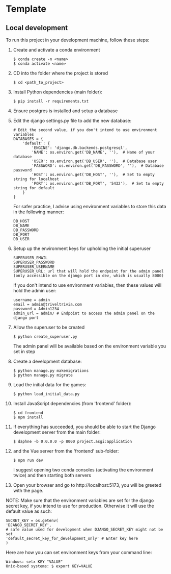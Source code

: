 # Template

## Local development

To run this project in your development machine, follow these steps:

1. Create and activate a conda environment
    ```console
    $ conda create -n <name>
    $ conda activate <name>
    ```

2. CD into the folder where the project is stored
    ```console
    $ cd <path_to_project>
    ```

3. Install Python dependencies (main folder):

    ```console
    $ pip install -r requirements.txt
    ```

4. Ensure postgres is installed and setup a database

5. Edit the django settings.py file to add the new database:

    ```
    # Edit the second value, if you don't intend to use environment variables
    DATABASES = {
        'default': {
            'ENGINE': 'django.db.backends.postgresql',
            'NAME': os.environ.get('DB_NAME', ''),  # Name of your database
            'USER': os.environ.get('DB_USER', ''),  # Database user
            'PASSWORD': os.environ.get('DB_PASSWORD', ''),  # Database password
            'HOST': os.environ.get('DB_HOST', ''),  # Set to empty string for localhost
            'PORT': os.environ.get('DB_PORT', '5432'),  # Set to empty string for default
        }
    }
    ```

    For safer practice, I advise using environment variables to store this data in the following manner:
    ```
    DB_HOST
    DB_NAME
    DB_PASSWORD
    DB_PORT
    DB_USER
    ```

6. Setup up the environment keys for upholding the initial superuser

    ```
    SUPERUSER_EMAIL
    SUPERUSER_PASSWORD
    SUPERUSER_USERNAME
    SUPERUSER_URL: url that will hold the endpoint for the admin panel (only accessible on the django port in dev, which is usually 8000)
    ```

    If you don't intend to use environment variables, then these values will hold the admin user:
    ```
    username = admin
    email = admin@triveltrivia.com
    password = Admin1234
    admin_url = admin/ # Endpoint to access the admin panel on the django port
    ```

7. Allow the superuser to be created

   ```console
   $ python create_superuser.py
   ```

   The admin panel will be available based on the environment variable you set in step 

8. Create a development database:

    ```console
    $ python manage.py makemigrations
    $ python manage.py migrate
    ```

9. Load the initial data for the games:

    ```console
    $ python load_initial_data.py
    ```

10. Install JavaScript dependencies (from 'frontend' folder):

    ```console
    $ cd frontend
    $ npm install
    ```

11. If everything has succeeded, you should be able to start the Django development server from the main folder:

    ```console
    $ daphne -b 0.0.0.0 -p 8000 project.asgi:application
    ```

12. and the Vue server from the 'frontend' sub-folder:

    ```console
    $ npm run dev
    ```

    I suggest opening two conda consoles (activating the environment twice) and then starting both servers

13. Open your browser and go to http://localhost:5173, you will be greeted with the page.


NOTE: Make sure that the environment variables are set for the django secret key, if you intend to use for production. Otherwise it will use the default value as such:
``` 
SECRET_KEY = os.getenv(
'DJANGO_SECRET_KEY',
# safe value used for development when DJANGO_SECRET_KEY might not be set
'default_secret_key_for_development_only' # Enter key here
)
```

Here are how you can set environment keys from your command line:

```
Windows: setx KEY "VALUE"
Unix-based systems: $ export KEY=VALUE
```